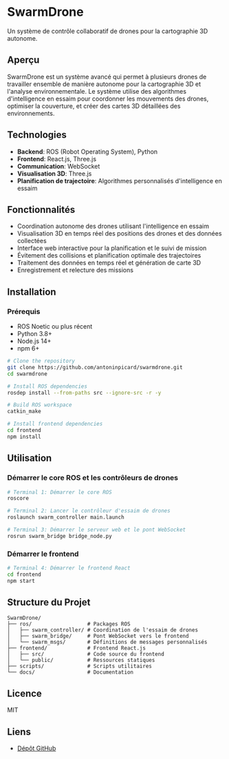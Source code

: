# SwarmDrone

Un système de contrôle collaboratif de drones pour la cartographie 3D autonome.

## Aperçu
SwarmDrone est un système avancé qui permet à plusieurs drones de travailler ensemble de manière autonome pour la cartographie 3D et l'analyse environnementale. Le système utilise des algorithmes d'intelligence en essaim pour coordonner les mouvements des drones, optimiser la couverture, et créer des cartes 3D détaillées des environnements.

## Technologies
- **Backend**: ROS (Robot Operating System), Python
- **Frontend**: React.js, Three.js
- **Communication**: WebSocket
- **Visualisation 3D**: Three.js
- **Planification de trajectoire**: Algorithmes personnalisés d'intelligence en essaim

## Fonctionnalités
- Coordination autonome des drones utilisant l'intelligence en essaim
- Visualisation 3D en temps réel des positions des drones et des données collectées
- Interface web interactive pour la planification et le suivi de mission
- Évitement des collisions et planification optimale des trajectoires
- Traitement des données en temps réel et génération de carte 3D
- Enregistrement et relecture des missions

## Installation

### Prérequis
- ROS Noetic ou plus récent
- Python 3.8+
- Node.js 14+
- npm 6+

```bash
# Clone the repository
git clone https://github.com/antoninpicard/swarmdrone.git
cd swarmdrone

# Install ROS dependencies
rosdep install --from-paths src --ignore-src -r -y

# Build ROS workspace
catkin_make

# Install frontend dependencies
cd frontend
npm install
```

## Utilisation

### Démarrer le core ROS et les contrôleurs de drones
```bash
# Terminal 1: Démarrer le core ROS
roscore

# Terminal 2: Lancer le contrôleur d'essaim de drones
roslaunch swarm_controller main.launch

# Terminal 3: Démarrer le serveur web et le pont WebSocket
rosrun swarm_bridge bridge_node.py
```

### Démarrer le frontend
```bash
# Terminal 4: Démarrer le frontend React
cd frontend
npm start
```

## Structure du Projet
```
SwarmDrone/
├── ros/                  # Packages ROS
│   ├── swarm_controller/ # Coordination de l'essaim de drones
│   ├── swarm_bridge/     # Pont WebSocket vers le frontend
│   └── swarm_msgs/       # Définitions de messages personnalisés
├── frontend/             # Frontend React.js
│   ├── src/              # Code source du frontend
│   └── public/           # Ressources statiques
├── scripts/              # Scripts utilitaires
└── docs/                 # Documentation
```

## Licence
MIT

## Liens
- [Dépôt GitHub](https://github.com/antoninpicard/swarmdrone)
